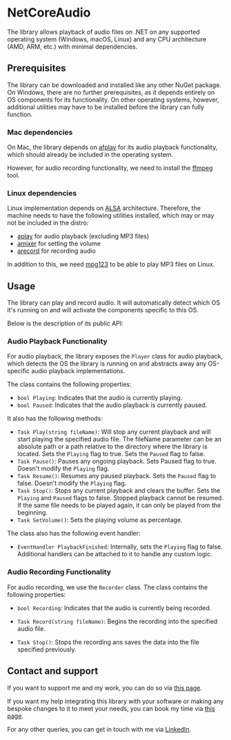 # NetCoreAudio

The library allows playback of audio files on .NET on any supported operating system (Windows, macOS, Linux) and any CPU architecture (AMD, ARM, etc.) with minimal dependencies.

## Prerequisites

The library can be downloaded and installed like any other NuGet package. On Windows, there are no further prerequisites, as it depends entirely on OS components for its functionality. On other operating systems, however, additional utilities may have to be installed before the library can fully function.

### Mac dependencies

On Mac, the library depends on [afplay](https://ss64.com/mac/afplay.html) for its audio playback functionality, which should already be included in the operating system.

However, for audio recording functionality, we need to install the [ffmpeg](https://ffmpeg.org/) tool.

### Linux dependencies

Linux implementation depends on [ALSA](https://www.alsa-project.org/wiki/Main_Page) architecture. Therefore, the machine needs to have the following utilities installed, which may or may not be included in the distro:

* [aplay](https://linux.die.net/man/1/aplay) for audio playback (excluding MP3 files)
* [amixer](https://linux.die.net/man/1/amixer) for setting the volume
* [arecord](https://linux.die.net/man/1/arecord) for recording audio

In addition to this, we need [mpg123](https://www.mpg123.de/) to be able to play MP3 files on Linux.

## Usage

The library can play and record audio. It will automatically detect which OS it's running on and will activate the components specific to this OS.

Below is the description of its public API:

### Audio Playback Functionality

For audio playback, the library exposes the `Player` class for audio playback, which detects the OS the library is running on and abstracts away any OS-specific audio playback implementations.

The class contains the following properties:

* `bool Playing`: Indicates that the audio is currently playing.
* `bool Paused`: Indicates that the audio playback is currently paused.

It also has the following methods:

* `Task Play(string fileName)`: Will stop any current playback and will start playing the specified audio file. The fileName parameter can be an absolute path or a path relative to the directory where the library is located. Sets the `Playing` flag to true. Sets the `Paused` flag to false.
* `Task Pause()`: Pauses any ongoing playback. Sets Paused flag to true. Doesn't modify the `Playing` flag.
* `Task Resume()`: Resumes any paused playback. Sets the `Paused` flag to false. Doesn't modify the `Playing` flag.
* `Task Stop()`: Stops any current playback and clears the buffer. Sets the `Playing` and `Paused` flags to false. Stopped playback cannot be resumed. If the same file needs to be played again, it can only be played from the beginning.
* `Task SetVolume()`: Sets the playing volume as percentage.

The class also has the following event handler:

* `EventHandler PlaybackFinished`: Internally, sets the `Playing` flag to false. Additional handlers can be attached to it to handle any custom logic.

### Audio Recording Functionality

For audio recording, we use the `Recorder` class. The class contains the following properties:

* `bool Recording`: Indicates that the audio is currently being recorded.

* `Task Record(string fileName)`: Begins the recording into the specified audio file.
* `Task Stop()`: Stops the recording ans saves the data into the file specified previously.

## Contact and support

If you want to support me and my work, you can do so via [this page](https://www.buymeacoffee.com/fiodar).

If you want my help integrating this library with your software or making any bespoke changes to it to meet your needs, you can book my time via [this page](https://mentorcruise.com/sessions/expert-consultation/book/2306/).

For any other queries, you can get in touch with me via [LinkedIn](https://www.linkedin.com/in/fiodar-sazanavets/).
